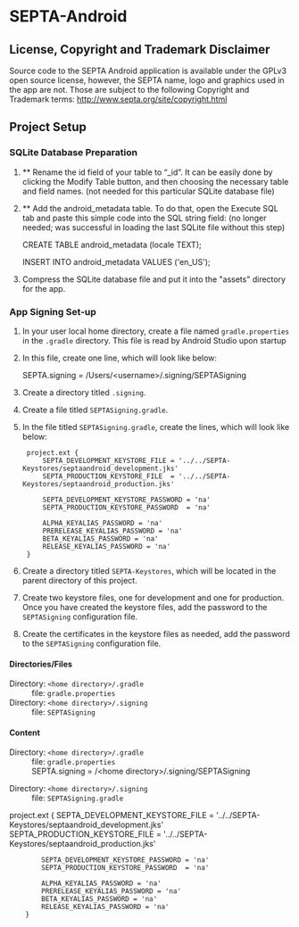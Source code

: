 SEPTA-Android
=============

## License, Copyright and Trademark Disclaimer

Source code to the SEPTA Android application is available under the GPLv3 open source license, however, the SEPTA name, logo and graphics used in the app are not.  Those are subject to the following Copyright and Trademark terms:  http://www.septa.org/site/copyright.html

## Project Setup

### SQLite Database Preparation

1. ** Rename the id field of your table to “_id”. It can be easily done by clicking the Modify Table button, and then choosing the necessary table and field names. (not needed for this particular SQLite database file)

2. ** Add the android_metadata table. To do that, open the Execute SQL tab and paste this simple code into the SQL string field:  (no longer needed; was successful in loading the last SQLite file without this step)

    CREATE TABLE android_metadata (locale TEXT);

    INSERT INTO android_metadata VALUES ('en_US');
    
3. Compress the SQLite database file and put it into the "assets" directory for the app.

### App Signing Set-up
1. In your user local home directory, create a file named <code>gradle.properties</code> in the <code>.gradle</code> directory.
This file is read by Android Studio upon startup

2. In this file, create one line, which will look like below:

	SEPTA.signing = /Users/&lt;username&gt;/.signing/SEPTASigning
		
3. Create a directory titled <code>.signing</code>.
4. Create a file titled <code>SEPTASigning.gradle</code>.

5. In the file titled <code>SEPTASigning.gradle</code>, create the lines, which will look like below:

		project.ext {
	        SEPTA_DEVELOPMENT_KEYSTORE_FILE = '../../SEPTA-Keystores/septaandroid_development.jks'
   	  		SEPTA_PRODUCTION_KEYSTORE_FILE  = '../../SEPTA-Keystores/septaandroid_production.jks'

	        SEPTA_DEVELOPMENT_KEYSTORE_PASSWORD = 'na'
	        SEPTA_PRODUCTION_KEYSTORE_PASSWORD  = 'na'

	        ALPHA_KEYALIAS_PASSWORD = 'na'
	        PRERELEASE_KEYALIAS_PASSWORD = 'na'
	        BETA_KEYALIAS_PASSWORD = 'na'
	        RELEASE_KEYALIAS_PASSWORD = 'na'
		}

6. Create a directory titled <code>SEPTA-Keystores</code>, which will be located in the parent directory of this project.

7. Create two keystore files, one for development and one for production.
Once you have created the keystore files, add the password to the <code>SEPTASigning</code> configuration file.

8. Create the certificates in the keystore files as needed, add the password to the <code>SEPTASigning</code> configuration file.

#### Directories/Files
<dl>
<dt>Directory: <code>&lt;home directory&gt;/.gradle</code></dt>
<dd>file:	<code>gradle.properties</code></dd>
<dt>Directory: <code>&lt;home directory&gt;/.signing</code></dt>
<dd>file:	<code>SEPTASigning</code></dd>
</dl>

#### Content
<dl>
<dt>Directory: <code>&lt;home directory&gt;/.gradle</code></dt>
<dd>file:	<code>gradle.properties</code></dd>
<dd>SEPTA.signing = /&lt;home directory&gt;/.signing/SEPTASigning</dd>
</dl>

<dl>Directory: <code>&lt;home directory&gt;/.signing</code></dt>
<dd>file:	<code>SEPTASigning.gradle</code></dd>
</dl>
		project.ext {
			SEPTA_DEVELOPMENT_KEYSTORE_FILE = '../../SEPTA-Keystores/septaandroid_development.jks'
			SEPTA_PRODUCTION_KEYSTORE_FILE  = '../../SEPTA-Keystores/septaandroid_production.jks'

			SEPTA_DEVELOPMENT_KEYSTORE_PASSWORD = 'na'
			SEPTA_PRODUCTION_KEYSTORE_PASSWORD  = 'na'

			ALPHA_KEYALIAS_PASSWORD = 'na'
			PRERELEASE_KEYALIAS_PASSWORD = 'na'
			BETA_KEYALIAS_PASSWORD = 'na'
			RELEASE_KEYALIAS_PASSWORD = 'na'
		}

